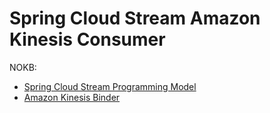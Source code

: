 # Spring Cloud Stream Amazon Kinesis Consumer

NOKB:

* [Spring Cloud Stream Programming Model](https://kb.novaordis.com/index.php/Spring_Cloud_Stream#Programming_Model)
* [Amazon Kinesis Binder](https://kb.novaordis.com/index.php/Spring_Cloud_Stream_AWS_Kinesis_Binder#Playground_Examples})